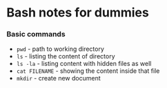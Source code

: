 # Bash notes for dummies

### Basic commands
* `pwd` - path to working directory
* `ls` - listing the content of directory
* `ls -la` - listing content with hidden files as well
* `cat FILENAME` - showing the content inside that file
* `mkdir` - create new document
